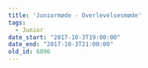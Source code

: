 ```yaml
---
title: 'Juniormøde - Overlevelsesmøde'
tags:
  - Junior
date_start: "2017-10-3T19:00:00"
date_end: "2017-10-3T21:00:00"
old_id: 6896
---
```

